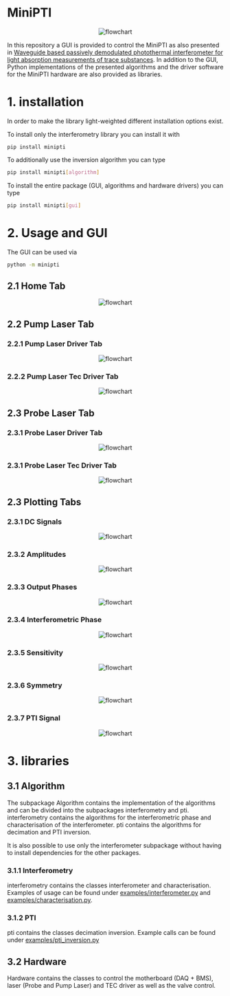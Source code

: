# MiniPTI

<p style="text-align: center;">
<img alt="flowchart" src="https://www.fhnw.ch/de/medien/logos/media/fhnw_e_10mm.jpg" class="centre">
</p>

In this repository a GUI is provided to control the MiniPTI as also presented in [Waveguide based passively demodulated photothermal interferometer for light absorption measurements of trace substances](https://doi.org/10.1364/AO.476868). In addition to the GUI, Python implementations of the presented algorithms and the driver software for the MiniPTI hardware are also provided as libraries.

# 1. installation
In order to make the library light-weighted different installation options exist.

To install only the interferometry library you can install it with
```
pip install minipti
```
To additionally use the inversion algorithm you can type
```bash
pip install minipti[algorithm]
```
To install the entire package (GUI, algorithms and hardware drivers) you can type
```bash
pip install minipti[gui]
```
# 2. Usage and GUI
The GUI can be used via
```bash
python -m minipti
```

## 2.1 Home Tab
<p style="text-align: center;">
<img alt="flowchart" src="images/gui/home.png">
</p>

## 2.2 Pump Laser Tab
### 2.2.1 Pump Laser Driver Tab
<p style="text-align: center;">
<img alt="flowchart" src="images/gui/pump_laser_tab.png">
</p>

### 2.2.2 Pump Laser Tec Driver Tab
<p style="text-align: center;">
<img alt="flowchart" src="images/gui/pump_tec.png">
</p>

## 2.3 Probe Laser Tab
### 2.3.1 Probe Laser Driver Tab
<p style="text-align: center;">
<img alt="flowchart" src="images/gui/probe_laser_tab.png">
</p>

### 2.3.1 Probe Laser Tec Driver Tab
<p style="text-align: center;">
<img alt="flowchart" src="images/gui/probe_tec.png">
</p>

## 2.3 Plotting Tabs
### 2.3.1 DC Signals
<p style="text-align: center;">
<img alt="flowchart" src="images/gui/dc_tab.png">
</p>

### 2.3.2 Amplitudes
<p style="text-align: center;">
<img alt="flowchart" src="images/gui/amplitudes_tab.png">
</p>

### 2.3.3 Output Phases
<p style="text-align: center;">
<img alt="flowchart" src="images/gui/output_phases_tab.png">
</p>

### 2.3.4 Interferometric Phase
<p style="text-align: center;">
<img alt="flowchart" src="images/gui/phase_tab.png">
</p>

### 2.3.5 Sensitivity
<p style="text-align: center;">
<img alt="flowchart" src="images/gui/sensitivity_tab.png">
</p>

### 2.3.6 Symmetry
<p style="text-align: center;">
<img alt="flowchart" src="images/gui/sym_tab.png">
</p>

### 2.3.7 PTI Signal
<p style="text-align: center;">
<img alt="flowchart" src="images/gui/pti_signal_tab.png">
</p>

# 3. libraries

## 3.1 Algorithm
The subpackage Algorithm contains the implementation of the algorithms and can be divided into the subpackages interferometry and pti. interferometry contains the algorithms for the interferometric phase and characterisation of the interferometer. pti contains the algorithms for decimation and PTI inversion.

It is also possible to use only the interferometer subpackage without having to install dependencies for the other packages.

### 3.1.1 Interferometry
interferometry contains the classes interferometer and characterisation.
Examples of usage can be found under <a href="https://github.com/bilaljo/MiniPTI/blob/main/examples/interferometry.py">examples/interferometer.py</a> and
<a href="https://github.com/bilaljo/MiniPTI/blob/main/examples/characterisation.py">examples/characterisation.py</a>.
### 3.1.2 PTI
pti contains the classes decimation inversion. Example calls can be found under <a href="https://github.com/bilaljo/MiniPTI/blob/main/examples/pti_inversion.py">examples/pti_inversion.py</a>
## 3.2 Hardware
Hardware contains the classes to control the motherboard (DAQ + BMS), laser (Probe and Pump Laser) and TEC driver as well as the valve control.
